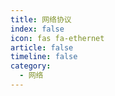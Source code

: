 ```yaml
---
title: 网络协议
index: false
icon: fas fa-ethernet
article: false
timeline: false
category:
  - 网络
---
```


<div class="catalog-display-container">
  <Catalog hideHeading />
</div>
